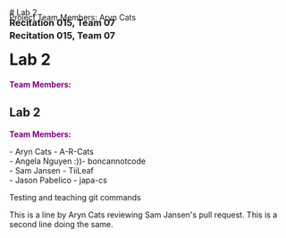 
Project Team Members: 
Aryn Cats


<h3 style="margin: 0px 0px -60px 0px;">Recitation 015, Team 07</h3>
# Lab 2

<h3 style="margin: 0px 0px 0px 0px;">Recitation 015, Team 07</h3>


# Lab 2

<p style="color:purple; font-weight: bold;">Team Members:</p>  

## Lab 2


<p style="color:purple; font-weight: bold;">Team Members:</p> 
 - Aryn Cats - A-R-Cats <br>
 - Angela Nguyen :))- boncannotcode <br>
 - Sam Jansen - TiiLeaf <br>
 - Jason Pabelico - japa-cs <br>
 

 
 Testing and teaching git commands

This is a line by Aryn Cats reviewing Sam Jansen's pull request.
This is a second line doing the same.


